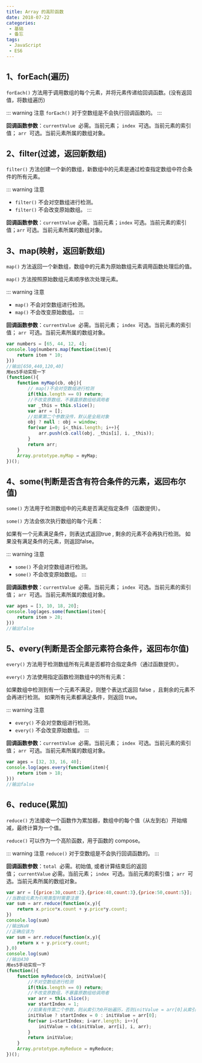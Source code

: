 ```yaml
---
title: Array 的高阶函数
date: 2018-07-22
categories:
 - 基础
 - 备忘
tags:
 - JavaScript
 - ES6
---
```


## 1、forEach(遍历)
`forEach()` 方法用于调用数组的每个元素，并将元素传递给回调函数。(没有返回值，将数组遍历)

::: warning 注意
`forEach()` 对于空数组是不会执行回调函数的。
:::

__回调函数参数__：`currentValue`  必需。当前元素； `index`  可选。当前元素的索引值； `arr`  可选。当前元素所属的数组对象。

## 2、filter(过滤，返回新数组)
`filter()` 方法创建一个新的数组，新数组中的元素是通过检查指定数组中符合条件的所有元素。

::: warning 注意
* `filter()` 不会对空数组进行检测。
* `filter()` 不会改变原始数组。
:::

__回调函数参数__：`currentValue` 必需。当前元素；`index` 可选。当前元素的索引值；`arr` 可选。当前元素所属的数组对象。

## 3、map(映射，返回新数组)
`map()` 方法返回一个新数组，数组中的元素为原始数组元素调用函数处理后的值。

`map()` 方法按照原始数组元素顺序依次处理元素。

::: warning 注意
* `map()` 不会对空数组进行检测。
* `map()` 不会改变原始数组。
:::

__回调函数参数__：`currentValue`  必需。当前元素； `index`  可选。当前元素的索引值； `arr`  可选。当前元素所属的数组对象。

```js
var numbers = [65, 44, 12, 4];
console.log(numbers.map(function(item){
	return item * 10;
}))
//输出[650,440,120,40]
用es5手动实现一下
(function(){
    function myMap(cb, obj){
    	// map()不会对空数组进行检测
    	if(this.length == 0) return;
        //不改变原数组，不暴露原数组给调用者
    	var _this = this.slice();
        var arr = [];
        //如果第二个参数没传，默认是全局对象
        obj ? null : obj = window;
    	for(var i=0; i<_this.length; i++){
        	arr.push(cb.call(obj, _this[i], i, _this));
        }
        return arr;
    }
    Array.prototype.myMap = myMap;
})();
```

## 4、some(判断是否含有符合条件的元素，返回布尔值)
`some()` 方法用于检测数组中的元素是否满足指定条件（函数提供）。

`some()` 方法会依次执行数组的每个元素：

如果有一个元素满足条件，则表达式返回true , 剩余的元素不会再执行检测。
如果没有满足条件的元素，则返回false。

::: warning 注意
* `some()` 不会对空数组进行检测。
* `some()` 不会改变原始数组。
:::

__回调函数参数__：`currentValue`  必需。当前元素； `index`  可选。当前元素的索引值； `arr`  可选。当前元素所属的数组对象。

```js
var ages = [3, 10, 18, 20];
console.log(ages.some(function(item){
	return item > 28;
}))
//输出false
```

## 5、every(判断是否全部元素符合条件，返回布尔值)
`every()` 方法用于检测数组所有元素是否都符合指定条件（通过函数提供）。

`every()` 方法使用指定函数检测数组中的所有元素：

如果数组中检测到有一个元素不满足，则整个表达式返回 false ，且剩余的元素不会再进行检测。
如果所有元素都满足条件，则返回 true。

::: warning 注意
* `every()` 不会对空数组进行检测。
* `every()` 不会改变原始数组。
:::

__回调函数参数__：`currentValue`  必需。当前元素； `index`  可选。当前元素的索引值； `arr`  可选。当前元素所属的数组对象。

```js
var ages = [32, 33, 16, 40];
console.log(ages.every(function(item){
	return item > 18;
}))
//输出false
```

## 6、reduce(累加)
`reduce()` 方法接收一个函数作为累加器，数组中的每个值（从左到右）开始缩减，最终计算为一个值。

`reduce()` 可以作为一个高阶函数，用于函数的 compose。

::: warning 注意
`reduce()` 对于空数组是不会执行回调函数的。
:::

__回调函数参数__：`total`  必需。初始值, 或者计算结束后的返回值； `currentValue` 必需。当前元素； `index`  可选。当前元素的索引值； `arr`  可选。当前元素所属的数组对象。

```js
var arr = [{price:30,count:2},{price:40,count:3},{price:50,count:5}];
//当数组元素为引用类型时需要注意
var sum = arr.reduce(function(x,y){
	return x.price*x.count + y.price*y.count;
})
console.log(sum)
//输出NaN
//正确应该为
var sum = arr.reduce(function(x,y){
	return x + y.price*y.count;
},0)
console.log(sum)
//输出430
用es5手动实现一下
(function(){
    function myReduce(cb, initValue){
    	//不对空数组进行检测
    	if(this.length == 0) return;
        //不改变原数组，不暴露原数组给调用者
        var arr = this.slice();
        var startIndex = 1;
        //如果有传第二个参数，则从索引为0开始遍历，否则initValue = arr[0]从索引为1开始遍历
        initValue ? startIndex = 0 : initValue = arr[0];
        for(var i=startIndex; i<arr.length; i++){
            initValue = cb(initValue, arr[i], i, arr);
        }
        return initValue;
    }
    Array.prototype.myReduce = myReduce;
})();
```
 